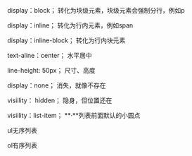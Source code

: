 display：block；					转化为块级元素，块级元素会强制分行，例如p

display：inline；					转化为行内元素，例如span

display：inline-block；          转化为行内块元素



text-aline：center；			水平居中

line-height:  50px；				尺寸、高度



display：none；					消失，就像不存在



visiility： hidden；				隐身，但位置还在

visiility：list-item；				**·**列表前面默认的小圆点



ul无序列表

ol有序列表